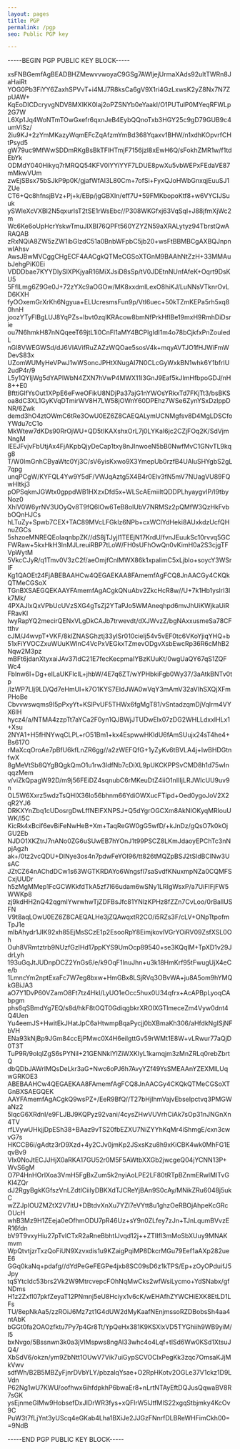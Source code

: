 ```yaml
---
layout: pages
title: PGP
permalink: /pgp
seo: Public PGP key

---
```


-----BEGIN PGP PUBLIC KEY BLOCK-----

xsFNBGemfAgBEADBHZMewvvwoyaC9GSg7AWljejUrmaXAds92uItTWRn8JaHaiRt
YOG0Pb3FiYY6ZaxhSPVvT+i4MJ7R8ksCa6gV9X1ri4GzLxwsK2yZ8Nx7N7ZpUAW+
KqEoDICDcryvgNDV8MXIKK0Iaj2oPZSNYb0eYaakI/O1PUTulP0MYeqRFWLp2G7W
L6Xp1Jq4WoNTmTOwGxefr6qxnJeB4EybQQnoTxb3HGY25c9gD79GUB9c4umViSz/
2iu9KJ+2zYmMKazyWqmEFcZqAfzmYmBd368Yqaxv1BHW/n1xdhKOpvrfCHtPsyd5
gW79uc9MfWwSDDmRKgBsBkTFlHTmjF7156jzl8xEwH6Q/sFokhZMR1w/f1tdEbYk
ODMdY040Hikyq7rMRQQ54KFV0lYYiYYF7LDUE8pwXu5vbWEPxFEdaVE87mMkwVUm
zwEjSBsx75bSJkP9p0K/gjafWfAI3L80Cm+7ofSi+FyxQJoHWbGnxqjEuuSJ1ZUe
CT6+Qc8hfnsjBVz+Pj+k/EBp/jgGBXIn/eff7U+59FMKbopoKtf8+w6VYCIJSuuk
ySWleXcVXBI2N5qxurlsT2tSE1rWsEbc//P308WKGfxj63VqSql+J88jfmXjWc2m
Wc6Ke6oUpHcrYskwTmuJlXBl76QPFt560YZYZN59aXRALytyz94TbrstQwARAQAB
zRxNQiA8ZW5zZW1ibGlzdC51a0BnbWFpbC5jb20+wsFtBBMBCgAXBQJnpnwIAhsv
AwsJBwMVCggCHgECF4AACgkQTMeCGSoXTGnM9BAAhNtZzH+33MMAubJehgPiK0Ei
VDDDbae7KYYDlySlXPKjyaR16MiXJsiD8sSp/tV0JDEtnNUnfAfeK+Oqrt9DsKU5
5FflLmg6Z9Ge0J+72zYXc9aOGOw/MK8xxdmlLexO8hiKJ/LuNNsVTknrOvLD6KXH
fyOOxemGrXrKh6Ngyua+ELUcresmsFun9p/Vtl6uec+50kTZmKEPa5rh5xq80hnH
joozYTyFlBgLUJ8YqPZs+lbvt0zqIKRAcow8bmNfPrkHfIBe19mxH9RmhDiDsrie
ou7N6hmkH87nNQqeeT69jtL1i0CnFl1aMY4BCPlgIdI1m4o78bCjkfxPnZouIedL
nGl8VWEGWSd/dJ6VIAVifRuZAZzWQOae5sosV4k+mqyAVTJO1fHJWiFmWDevS83x
UZomWUMyHeVPwJ1wWSoncJPHtXNugAI7N0CLcGyWxkBN1whk6Y1bfrIU2udP4r/9
L5y1QYIjWg5dYAPlWbN4ZXN7hVwP4MWX11I3GnJ9Eaf5kJImHfbpoGDJ/nH8++E0
BfttiGlfYsOut1XPpE6eFweOFikU8NDjPa37ajG1nYWOsYRkxTd7FKjTt3/bsBKS
oa8dC3XL1GyKVqDTmirWV8H7LW58jOWnY60DPEhz7WSe6ZynYSxDzlppDNR/6Zwk
demd3hO4ztOWmC6tRe3OwU0EZ6Z8CAEQALymUCNMgfsv8D4MgLDSCfoYWdu7cC1o
MkWtew7dKDs90RrOjWU+QD5tIKAXshxOrL7j0LYKaI6jc2CZjFOq2K/SdVjmNngM
IEEJFvjvFbUtjAx4FjAKpbQjyDeCap1txy8nJInwoeN5bB0NwfMvC1GNvTL9kqg8
T/W0ImGnhCByaWtc0Yj3C/sV6yisKxwo9X3YmepUb0rzfB4UAluSHYgbS2gL7qpg
unqPCgW/KYFQL4Yw9Y5dF/VWJqAztg5X4B4r0Elv3fN5mV7NUagVU89FQwHItkj3
pOPSqkmJGWtx0gppdWB1HXzxDfd5x+WLScAEmiiItQDDPLhyaygvIP/I9tbyNoz0
XhlV0W6yrNV3UOyQv8T9fQ6lOw6TeB8oIUbV7NRMSz2pQMfW3QzHkFvbbOQnHJCs
hLTuZy+Spwb7CEX+TAC89MVcLFGklz6NPb+cxWClYdHeki8AUxkdzUcfQHnuZGCs
5shzoeMNREQEoIaqnbpZK//dS8jTJyjI1TEEjN17KrdU/fvnJEuukSc10rvvq5GC
FWRaw+5kxHkH3InMJLreuiRBP7tLoW/FH0sUFhOwQn0vKimH0a2S3cjgTFVpWytM
5VkcCJyR/q1Tmv0V3zC2f/aeOmjfCnlMWX86k1xpalimC5xLjbIo+soycY3WSrIF
Kg1QAOEt24FjABEBAAHCw4QEGAEKAA8FAmemfAgFCQ8JnAACGy4CKQkQTMeCGSoX
TGnBXSAEGQEKAAYFAmemfAgACgkQNuAbv2ZkcHcR8w//U+7k1Hb1yslrI3Ik7Mk/
4PXAJlxQxVPbUcUVzSXG4gTsZj2YTaPJo5WMAneqhpd6mvJhUiKWjkaUiRFRavKI
lwyRapYQ2mecirQENxVLgDkCAJb7trwevdt/dXJWvzZ/bgNAxxusmeSa78CFtthv
cJM/J4wvpT+VKF/8klZNASGhztj33yISr010cieIj54v5vEF0tc6VKoYjiqYHQ+b
51xFiYVOCZxuWUuKWInC4VcPxVEGkxTZmevODgvXsbEwcRp36R6cMhB2Nqw2M3pz
mBFt6jdanXtyxaiJAv37IdC21E7fecKecpmaIYBzKUuKt/0wgUaQY67qS1ZQFWc4
FbInw6l+Dg+eILaUKFlcIL+jhbW/4E7q6ZT/wYPHbkiFgb0Wy37/3aAtkBNTv0tp
/lzWP7LIj9LD/Qd7eHmUI+k7O1KYS7EIdJWA0wVqY3mAmV32aVIhSXQjXFmPHoBe
Cbvvwswqms9I5pPxyYt+KSlPvUF5THWx6fgMgT81/vSntadzqmDjVqlrm4VYX6lH
hycz4/a/NTMA4zzpTt7aYCa2F0yn1QJBWjJTUDwElx07zDG2WHLLdxxlHLx1+Xsu
2NYA1+H5fHNYwqCLPL+rO51Bm1+kx4EspwwHKldU6fAmSUujx24sT4he4+Bs617O
rMaXcqOroAe7pBfU6kfLnZR6gg//a2zWEFQfG+1yZyKv6tBVLA4j+IwBHDGtnfwX
8gMeVtSb8QYgBQgkQmO1u1rw3ldfNb7cDiXL9pUKCKPPSvCMD8h1d75wInqqzMem
v/viZkQpagW92D/m9j56FEiDZ4sqnubC6rMKeuDtZ4iiO1nIIIjLRJWIcUU9uv9n
OL5W6Xxrz5wdzTsQHIX36Io56bhnm66YdiOWXucFTipd+Oed0ygoJoV2X2qR2YJ6
DRKXYnZbq1cUDosrgDwLffNElFXNPSJ+Q5dYgrOGCXm8AkNIOKyqMRlouUWK/l5C
KicRk4xBcif6evBiFeNwHeB+Xm+TaqReGW0gG5wfD/+kJnDz/gQsO7k0kOjGU2Eb
NJDO1XKZtrJ7nANo0ZG6uSUwEB7hYOnJ1t99PSCZ8LKmJdaoyEPChTc3nNpjAgzh
ak+/0tz2vcQDU+DlNye3os4n7pdwFeYOI96/tt826tMQZpBSJ2tSldBClNw3UsAC
JZtCZ64nAChdDCw1s63WGTKRDAYo6Wngsfl7saSvdfKNuxmpNZa0CQMFSCxjUUDr
h5zMgMMep1FcGCWKkfdTkA5zf7l66udam6wSNy1LRIgWsxP/a7UiFIFjFW5WWKp8
zj9kdHH2nQ42qgmIYwrwhwTjZDFBsJfc81YNlzKPHz8fZZn7CvLoo/0rBallUSFN
V9t8aqLOwU0EZ6Z8CAEQALHe3jZQAwqxtR2CO/i5RZs3F/cLV+ONpTtpofmTpJ1e
mlbAhydr1JIK92xh85EjMsSCzE1p2EsooRpY8EimjkovlVGrYOiRV09ZsfXSL0Oh
Ouh8VRmtztrb9NUzfGzIHd17ppKYS9UmOcp89540+se3KQqlM+TpXD1v29JdrLyh
193uGqJtJUDnpDCZ2YnGs6/e/k9OqF1InuJhn+u3k18HmKrf95tFwugUjX4eCe/b
1LmncYm2nptExaFc7W7eg8bxw+HmGBx8LSjRVq3OBvWA+ju8A5om9hYMQkGBiJA3
aO7Y1DvP60VZamO8Ft7tz4HkI/LyUO1eOcc5hux0U34qfrx+AcAPBpLyoqCAbpgm
phs6qSBmdYg7EQ/s8d/hkF8tOQT0GdiqgbkrXROlXGTlmeceZm4Vyw0dnt4Q4Uen
Yu4eemJS+HwitEkJHatJpC6aHtwmpBqaPycjj0bXBmaKh306/aHfdkNgISjNFbVH
ENa93kNjBp9JGm84ccEjPMwc0X4H6eilgttGv59rWMt1E8W+vLRwur77aQjD0T3T
TuP9R/9oIqlZgS6sPYNiI+21GENNkIYlZiWXKIyL1kamqjm3zMnZRLq0rebZbrtQ
dbQDbJAWrIMQsDeLkr3aG+Nwc6oPJ6h7AvyYZf49YsSMEAAnYZEXMILUqwGRKOE3
ABEBAAHCw4QEGAEKAA8FAmemfAgFCQ8JnAACGy4CKQkQTMeCGSoXTGnBXSAEGQEK
AAYFAmemfAgACgkQ9wsPZ+/EeR9BfQ//T27bHjIhmVajvEbseIpctvq3PMGWaNz2
5lqcG6XRdnI/e9FLJBJ9KQPyz92vani/4cysZHwVUVrhCiAk7sOp31nJNGnXn4TV
rfLVywUHkjjDpESh38+BAaz9vTS20fbEZXU7NiZYYhKqMr4iShmgE/cxn3cwvG7s
HKCCB6i/gAdtz3rD9Xzd+4y2CJv0jmKp2JSxsKzu8h9xKiCBK4wk0MhFG1EqvBv9
VIx0NoJtECJJHjX0aRKA17GU52r0M5F5AWtbXXGb2jwcgeQ04jYCNN13P+WvS6gM
O7P4HnHOrIXoa3VmH5FgBxZum5k2nyiAoLPE2LF80tRTpBZnmERwlMITvGKl4ZQr
dJ2RgyBgkKGfszVnLZdtICiiIyDBKXdTJCReYjBAn9S0cAy/MNikZRu6048j5ukC
wZZJpIOUZMZtX2V7itU+DBtdvXnXu7YZI7eVYtt8u1ghzOeRBOjAhpeKcGRcOUcH
whB3Mz9H1ZEeja0eOfhmODU7pR46Uz+sY9n0ZLfey7zJn+TJnLqumBVvzER16fdn
bV9T9vxyHiu27pTvlCTxR2aRneBbhtIJvqd12j++ZTIIfI3mMoSbXUuy9MNAKmvm
WpQtvtjzrTxzQoFiUN9Xzvxdis1u9KZaigPqiMP8DkcrMGu79Eef1aAXp282ueE6
GGq0kaNq+pdafg//dYdPeGeFEGPe4jxb8SC09sD6z1kTPS/Ep+zOyOPduifJ5Jpy
tqSYtcIdc53brs2Vk2W9MtrcvepcFOhNqMwCks2wfWsiLycmo+YdSNabx/gfNDms
H1z2Zxfl07pkfZeyaT12PNmnj5eU8Hciyx1v6cK/wEHAfhZYWCHiEXK8EtLD1LFs
TU/8epNkAa5/zzROiJ6Mz7zt1G4dUW2dMyKaafNEnjmssoRZDBobsSh4aa4ntAbK
bGGt0fa2OAOzfktu7Py7p4Gr8Tt/YpQeHx381K9KSXlxVD5TYGhiih9WB9yiM/I5
bxNvgo/5Bssnwn3k0a3jVlMspws8ngAl33whc4o4Lqf+tlSd6Ww0KSd1XtsuJQ4/
XbSdV6/okzn/ym9ZbNtt1OUwV7Vik7uiGypSCVOClxPegKk3zqc7OmsaKJjMkVwv
sdfWh/B2B5MBZyFjnrDVbYLY/pbzalqYsae+O2RpHKotv2OGLe37V1ckz1D9LVdn
P62Ng1wU7KWU/oofhwx6ihfdpkhP6bwaEr8+nLrtNTAyEftDQJusQqwaBV8R7sGK
ysEjnmeGlMw9HobsefDxJIDrWR3fys+xQFlrW5lJtfMIS22xgqStbjmky4KcOv9C
PuW3t7fLjYnt3yUScq4eGKab4Lha1BXiJe2JJGzFNnrfDLBReWHFimCkh00=
=9NdB

-----END PGP PUBLIC KEY BLOCK-----

